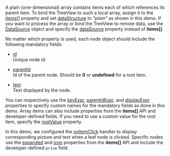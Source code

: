 A plain (one-dimensional) array contains items each of which references its parent item. To bind the TreeView to such a local array, assign it to the [items[]](/Documentation/ApiReference/UI_Components/dxTreeView/Configuration/items/) property and set [dataStructure](/Documentation/ApiReference/UI_Components/dxTreeView/Configuration/#dataStructure) to *"plain"* as shown in this demo. If you want to process the array or bind the TreeView to remote data, use the [DataSource](/Documentation/ApiReference/Data_Layer/DataSource/) object and specify the [dataSource](/Documentation/ApiReference/UI_Components/dxTreeView/Configuration/#dataSource) property instead of **items[]**.

No matter which property is used, each node object should include the following mandatory fields:

* [id](/Documentation/ApiReference/UI_Components/dxTreeView/Configuration/items/#id)             
Unique node id.

* [parentId](/Documentation/ApiReference/UI_Components/dxTreeView/Configuration/items/#parentId)           
Id of the parent node. Should be **0** or **undefined** for a root item.

* [text](/Documentation/ApiReference/UI_Components/dxTreeView/Configuration/items/#text)         
Text displayed by the node.

You can respectively use the [keyExpr](/Documentation/ApiReference/UI_Components/dxTreeView/Configuration/#keyExpr), [parentIdExpr](/Documentation/ApiReference/UI_Components/dxTreeView/Configuration/#parentIdExpr), and [displayExpr](/Documentation/ApiReference/UI_Components/dxTreeView/Configuration/#displayExpr) properties to specify custom names for the mandatory fields as done in this demo. Array items can also include properties from the **items[]** API and developer-defined fields. If you need to use a custom value for the root item, specify the [rootValue](/Documentation/ApiReference/UI_Components/dxTreeView/Configuration/#rootValue) property.

In this demo, we configured the [onItemClick](/Documentation/ApiReference/UI_Components/dxTreeView/Configuration/#onItemClick) handler to display corresponding picture and text when a leaf node is clicked. Specific nodes use the [expanded](/Documentation/ApiReference/UI_Components/dxTreeView/Configuration/items/#expanded) and [icon](/Documentation/ApiReference/UI_Components/dxTreeView/Configuration/items/#icon) properties from the **items[]** API and include the developer-defined `price` field.